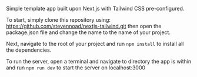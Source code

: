 Simple template app built upon Next.js with Tailwind CSS pre-configured.

To start, simply clone this repository using: https://github.com/stevennoad/nextjs-tailwind.git
then open the package.json file and change the name to the name of your project.

Next, navigate to the root of your project and run `npm install` to install all the dependencies.

To run the server, open a terminal and navigate to directory the app is within and run `npm run dev` to start the server on localhost:3000
